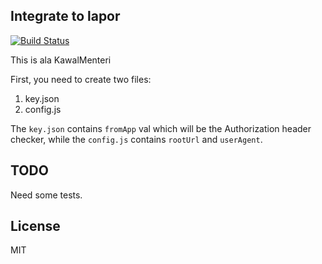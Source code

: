 ## Integrate to lapor

[![Build Status](https://travis-ci.org/diorahman/lapor-integration.svg)](https://travis-ci.org/diorahman/lapor-integration)

This is ala KawalMenteri

First, you need to create two files:

1. key.json
2. config.js

The `key.json` contains `fromApp` val which will be the Authorization header checker, while the `config.js` contains `rootUrl` and `userAgent`.

## TODO

Need some tests.

## License

MIT




